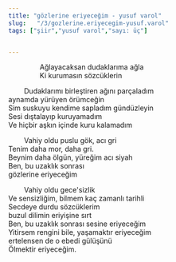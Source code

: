 ```yaml
---
title: "gözlerine eriyeceğim - yusuf varol"
slug:   "/3/gozlerine.eriyecegim-yusuf.varol"
tags: ["şiir","yusuf varol","sayı: üç"]


---
```

                Ağlayacaksan dudaklarıma ağla    
                Ki kurumasın sözcüklerin

        Dudaklarımı birleştiren ağını parçaladım  
aynamda yürüyen örümceğin  
Sim suskuyu kendime sapladım gündüzleyin  
Sesi dıştalayıp kuruyamadım  
Ve hiçbir aşkın içinde kuru kalamadım

        Vahiy oldu puslu gök, acı gri  
Tenim daha mor, daha gri.  
Beynim daha ölgün, yüreğim acı siyah  
Ben, bu uzaklık sonrası  
gözlerine eriyeceğim

        Vahiy oldu gece'sizlik  
Ve sensizliğim, bilmem kaç zamanlı tarihli  
Secdeye durdu sözcüklerim  
buzul dilimin eriyişine sırt  
Ben, bu uzaklık sonrası sesine eriyeceğim  
Yitirsem rengini bile, yaşamaktır eriyeceğim  
ertelensen de o ebedi gülüşünü  
Ölmektir eriyeceğim.
